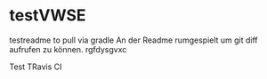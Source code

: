 # testVWSE
testreadme to pull via gradle
An der Readme rumgespielt um git diff aufrufen zu können.
rgfdysgvxc

Test TRavis CI